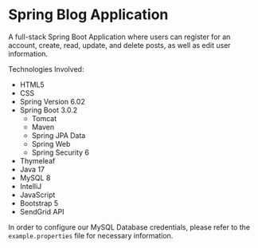 # Spring Blog Application

A full-stack Spring Boot Application where users can register for an account, create, read, update, and delete posts, as well as edit user information.

Technologies Involved:
- HTML5
- CSS
- Spring Version 6.02
- Spring Boot 3.0.2
  - Tomcat
  - Maven
  - Spring JPA Data
  - Spring Web
  - Spring Security 6
- Thymeleaf
- Java 17
- MySQL 8
- IntelliJ
- JavaScript
- Bootstrap 5
- SendGrid API

In order to configure our MySQL Database credentials, please refer to the `example.properties` file for necessary information.